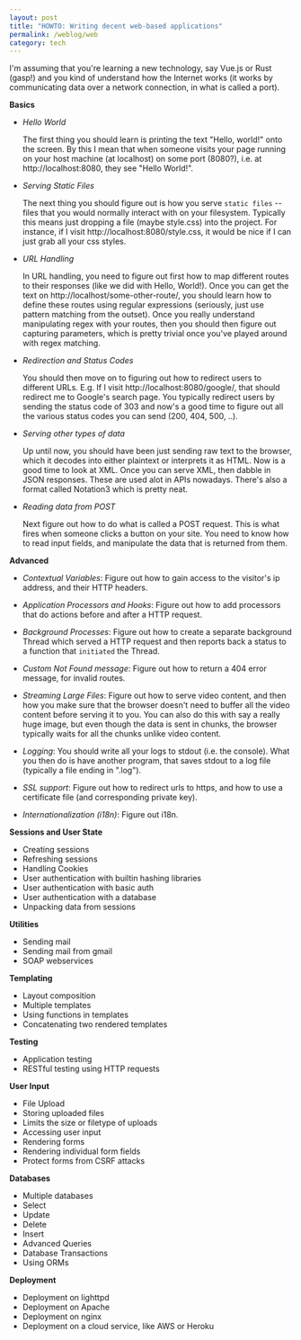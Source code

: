 ```yaml
---
layout: post
title: "HOWTO: Writing decent web-based applications"
permalink: /weblog/web
category: tech
---
```

I'm assuming that you're learning a new technology, say Vue.js or Rust (gasp!) and you kind of understand how the 
Internet works (it works by communicating data over a network connection, in what is called a port). 

**Basics**

 * *Hello World*

   The first thing you should learn is printing the text "Hello, world!" onto the screen. By this I mean that 
when someone visits your page running on your host machine (at localhost) on some port (8080?), i.e. at 
http://localhost:8080, they see "Hello World!". 

 * *Serving Static Files*

   The next thing you should figure out is how you serve `static files` -- files that you would
normally interact with on your filesystem. Typically this means just dropping a file (maybe style.css) into the project.
For instance, if I visit http://localhost:8080/style.css, it would be nice if I can just grab all your css styles.

 * *URL Handling*
 
   In URL handling, you need to figure out first how to map different routes to their responses (like we did with
 Hello, World!). Once you can get the text on  http://localhost/some-other-route/, you should learn how to define these
 routes using regular expressions (seriously, just use pattern matching from the outset). Once you really understand
 manipulating regex with your routes, then you should then figure out capturing parameters, which is pretty trivial once
 you've played around with regex matching.
 
 * *Redirection and Status Codes*
   
   You should then move on to figuring out how to redirect users to different URLs. E.g. If I visit 
http://localhost:8080/google/, that should redirect me to Google's search page. You typically redirect users by sending
the status code of 303 and now's a good time to figure out all the various status codes you can send (200, 404, 500, ..).

 * *Serving other types of data*
 
   Up until now, you should have been just sending raw text to the browser, which it decodes into either plaintext or
interprets it as HTML. Now is a good time to look at XML. Once you can serve XML, then dabble in JSON responses. These
are used alot in APIs nowadays. There's also a format called Notation3 which is pretty neat.
 
 * *Reading data from POST*
   
   Next figure out how to do what is called a POST request. This is what fires when someone clicks a button on your site.
You need to know how to read input fields, and manipulate the data that is returned from them. 

**Advanced**

 * *Contextual Variables*: Figure out how to gain access to the visitor's ip address, and their HTTP headers.
 
 * *Application Processors and Hooks*: Figure out how to add processors that do actions before and after a HTTP request.
 
 * *Background Processes*: Figure out how to create a separate background Thread which served a HTTP request and then
reports back a status to a function that `initiated` the Thread.

 * *Custom Not Found message*: Figure out how to return a 404 error message, for invalid routes.
 
 * *Streaming Large Files*: Figure out how to serve video content, and then how you make sure that the browser doesn't
need to buffer all the video content before serving it to you. You can also do this with say a really huge image, but
even though the data is sent in chunks, the browser typically waits for all the chunks unlike video content.

 * *Logging*: You should write all your logs to stdout (i.e. the console). What you then do is have another program, that
saves stdout to a log file (typically a file ending in ".log").

 * *SSL support*: Figure out how to redirect urls to https, and how to use a certificate file (and corresponding private 
key).

 * *Internationalization (i18n)*: Figure out i18n.
 
**Sessions and User State**

 * Creating sessions
 * Refreshing sessions
 * Handling Cookies
 * User authentication with builtin hashing libraries
 * User authentication with basic auth
 * User authentication with a database
 * Unpacking data from sessions

**Utilities**

 * Sending mail
 * Sending mail from gmail
 * SOAP webservices

**Templating**

 * Layout composition
 * Multiple templates
 * Using functions in templates
 * Concatenating two rendered templates

**Testing**

 * Application testing
 * RESTful testing using HTTP requests

**User Input**

 * File Upload
 * Storing uploaded files
 * Limits the size or filetype of uploads
 * Accessing user input
 * Rendering forms
 * Rendering individual form fields
 * Protect forms from CSRF attacks

**Databases**

 * Multiple databases
 * Select
 * Update
 * Delete
 * Insert
 * Advanced Queries
 * Database Transactions
 * Using ORMs

**Deployment**

 * Deployment on lighttpd
 * Deployment on Apache
 * Deployment on nginx
 * Deployment on a cloud service, like AWS or Heroku
